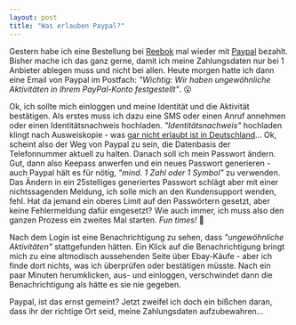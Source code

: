 ```yaml
---
layout: post
title: "Was erlauben Paypal?"
---
```


Gestern habe ich eine Bestellung bei [Reebok][0] mal wieder mit [Paypal][1] bezahlt. Bisher mache ich das ganz gerne, damit ich meine Zahlungsdaten nur bei 1 Anbieter ablegen muss und nicht bei allen. Heute morgen hatte ich dann eine Email von Paypal im Postfach: *"Wichtig: Wir haben ungewöhnliche Aktivitäten in Ihrem PayPal-Konto festgestellt"*. :open_mouth:

Ok, ich sollte mich einloggen und meine Identität und die Aktivität bestätigen. Als erstes muss ich dazu eine SMS oder einen Anruf annehmen oder einen Identitätsnachweis hochladen. *"Identitätsnachweis"* hochladen klingt nach Ausweiskopie - was [gar nicht erlaubt ist in Deutschland][2]... Ok, scheint also der Weg von Paypal zu sein, die Datenbasis der Telefonnummer aktuell zu halten. Danach soll ich mein Passwort ändern. Gut, dann also Keepass anwerfen und ein neues Passwort generieren - auch Paypal hält es für nötig, *"mind. 1 Zahl oder 1 Symbol"* zu verwenden. Das Ändern in ein 25stelliges generiertes Passwort schlägt aber mit einer nichtssagenden Meldung, ich solle mich an den Kundensupport wenden, fehl. Hat da jemand ein oberes Limit auf den Passwörtern gesetzt, aber keine Fehlermeldung dafür eingesetzt? Wie auch immer, ich muss also den ganzen Prozess ein zweites Mal starten. *Fun times!* :rainbow:

Nach dem Login ist eine Benachrichtigung zu sehen, dass *"ungewöhnliche Aktivitäten"* stattgefunden hätten. Ein Klick auf die Benachrichtigung bringt mich zu eine altmodisch aussehenden Seite über Ebay-Käufe - aber ich finde dort nichts, was ich überprüfen oder bestätigen müsste. Nach ein paar Minuten herumklicken, aus- und einloggen, verschwindet dann die Benachrichtigung als hätte es sie nie gegeben.

Paypal, ist das ernst gemeint? Jetzt zweifel ich doch ein bißchen daran, dass ihr der richtige Ort seid, meine Zahlungsdaten aufzubewahren...

[0]: http://www.reebok.de/
[1]: https://www.paypal.com/de/
[2]: https://www.lawblog.de/index.php/archives/2013/12/03/ausweise-duerfen-nicht-kopiert-werden/
